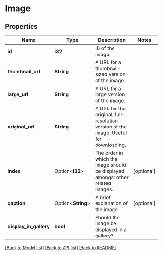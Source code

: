 # Image

## Properties

Name | Type | Description | Notes
------------ | ------------- | ------------- | -------------
**id** | **i32** | ID of the image. | 
**thumbnail_url** | **String** | A URL for a thumbnail-sized version of the image. | 
**large_url** | **String** | A URL for a large version of the image. | 
**original_url** | **String** | A URL for the original, full-resolution version of the image. Useful for downloading. | 
**index** | Option<**i32**> | The order in which the image should be displayed amongst other related images. | [optional]
**caption** | Option<**String**> | A brief explanation of the image. | [optional]
**display_in_gallery** | **bool** | Should the image be displayed in a gallery? | 

[[Back to Model list]](../README.md#documentation-for-models) [[Back to API list]](../README.md#documentation-for-api-endpoints) [[Back to README]](../README.md)


